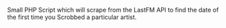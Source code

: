 Small PHP Script which will scrape from the LastFM API to find the date of the first time you Scrobbed a particular artist.
